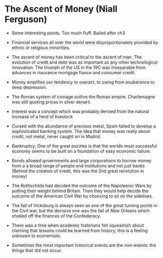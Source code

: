 # The Ascent of Money (Niall Ferguson)

- Some interesting points. Too much fluff. Bailed after ch3

- Financial services all over the world were disproportionately provided by ethnic or religious minorities.

- The ascent of money has been critical to the ascent of man. The evolution of credit and debt was as important as any other technological innovation. The triumph of the US in the 19C was inseparable from advances in insurance mortgage fiance and consumer credit. 

- Money amplifies our tendency to overact, to swing from exuberance to deep depression.

- The Roman system of coinage outlive the Roman empire. Charlemagne was still quoting prices in silver denarii.

- Interest was a concept which was probably derived from the natural increase of a herd of livestock

- Cursed with the abundance of precious metal, Spain failed to develop a sophisticated banking system. The idea that money was really about credit, not metal, never caught on in Madrid. 

- Bankruptcy; One of the great puzzles is that the worlds most successful economy seems to be built on a foundation of easy economic failure.

- Bonds allowed governments and large corporations to borrow money from a a broad range of people and institutions and not just banks (Behind the creation of credit, this was the 2nd great revolution in money)

- The Rothschilds had decided the outcome of the Napoleonic Wars by putting their weight behind Britain. Then they would help decide the outcome of the American Civil War by choosing to sit on the sidelines.

- The fall of Vicksburg is always seen as one of the great turning points in the Civil war, but the decisive one was the fall of New Orleans which choked off the finances of the Confederacy.

- There was a time when academic historians felt squeamish about claiming that lessons could be learned from history; this is a feeling unknown to economists.

- Sometimes the most important historical events are the non-events: the things that did not occur.